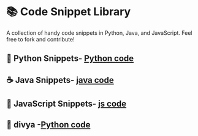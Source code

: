 # 📚 Code Snippet Library

A collection of handy code snippets in Python, Java, and JavaScript. Feel free to fork and contribute!

## 🐍 Python Snippets- [Python code](hello.py)
## ☕ Java Snippets- [java code](hello.java)
## 🧠 JavaScript Snippets- [js code](hello.js)
## 🧠 divya -[Python code](div.py)

